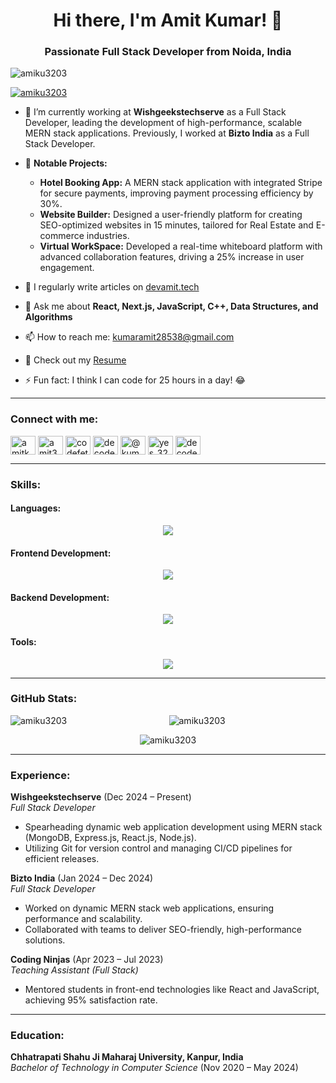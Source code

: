  

<h1 align="center">Hi there, I'm Amit Kumar! 👋</h1>
<h3 align="center">Passionate Full Stack Developer from Noida, India</h3>

<p align="left">
  <img src="https://komarev.com/ghpvc/?username=amiku3203&label=Profile%20views&color=0e75b6&style=flat" alt="amiku3203" />
</p>

<p align="left">
  <a href="https://github.com/ryo-ma/github-profile-trophy">
    <img src="https://github-profile-trophy.vercel.app/?username=amiku3203" alt="amiku3203" />
  </a>
</p>

- 🔭 I’m currently working at **Wishgeekstechserve** as a Full Stack Developer, leading the development of high-performance, scalable MERN stack applications. Previously, I worked at **Bizto India** as a Full Stack Developer.
- 🌟 **Notable Projects:**
  - **Hotel Booking App:** A MERN stack application with integrated Stripe for secure payments, improving payment processing efficiency by 30%.
  - **Website Builder:** Designed a user-friendly platform for creating SEO-optimized websites in 15 minutes, tailored for Real Estate and E-commerce industries.
  - **Virtual WorkSpace:** Developed a real-time whiteboard platform with advanced collaboration features, driving a 25% increase in user engagement.
- 📝 I regularly write articles on [devamit.tech](https://devamit.tech/)

- 💬 Ask me about **React, Next.js, JavaScript, C++, Data Structures, and Algorithms**

- 📫 How to reach me: [kumaramit28538@gmail.com](mailto:kumaramit28538@gmail.com)

- 📄 Check out my [Resume](https://drive.google.com/file/d/1kv-DO1DVUe0AdQEBVgw7J6oR22F91ztE/view)

- ⚡ Fun fact: I think I can code for 25 hours in a day! 😂

---

<h3 align="left">Connect with me:</h3>
<p align="left">
  <a href="https://twitter.com/amitkum64319061" target="blank"><img align="center" src="https://raw.githubusercontent.com/rahuldkjain/github-profile-readme-generator/master/src/images/icons/Social/twitter.svg" alt="amitkum64319061" height="30" width="40" /></a>
  <a href="https://linkedin.com/in/amit3203" target="blank"><img align="center" src="https://raw.githubusercontent.com/rahuldkjain/github-profile-readme-generator/master/src/images/icons/Social/linked-in-alt.svg" alt="amit3203" height="30" width="40" /></a>
  <a href="https://www.youtube.com/c/codefetch" target="blank"><img align="center" src="https://raw.githubusercontent.com/rahuldkjain/github-profile-readme-generator/master/src/images/icons/Social/youtube.svg" alt="codefetch" height="30" width="40" /></a>
  <a href="https://www.codechef.com/users/decoder_3203" target="blank"><img align="center" src="https://cdn.jsdelivr.net/npm/simple-icons@3.1.0/icons/codechef.svg" alt="decoder_3203" height="30" width="40" /></a>
  <a href="https://www.hackerrank.com/@kumaramit28538" target="blank"><img align="center" src="https://raw.githubusercontent.com/rahuldkjain/github-profile-readme-generator/master/src/images/icons/Social/hackerrank.svg" alt="@kumaramit28538" height="30" width="40" /></a>
  <a href="https://www.leetcode.com/yes_3203" target="blank"><img align="center" src="https://raw.githubusercontent.com/rahuldkjain/github-profile-readme-generator/master/src/images/icons/Social/leet-code.svg" alt="yes_3203" height="30" width="40" /></a>
  <a href="https://auth.geeksforgeeks.org/user/decoder_3203/profile" target="blank"><img align="center" src="https://raw.githubusercontent.com/rahuldkjain/github-profile-readme-generator/master/src/images/icons/Social/geeks-for-geeks.svg" alt="decoder_3203" height="30" width="40" /></a>
</p>

---

<h3 align="left">Skills:</h3>
<h4 align="left">Languages:</h4>
<p align="center">
  <a href="https://skillicons.dev">
    <img src="https://skillicons.dev/icons?i=c,cpp,java,javascript,typescript,html,css,sass" />
  </a>
</p>

<h4 align="left">Frontend Development:</h4>
<p align="center">
  <a href="https://skillicons.dev">
    <img src="https://skillicons.dev/icons?i=react,redux,nextjs,tailwind,bootstrap" />
  </a>
</p>

<h4 align="left">Backend Development:</h4>
<p align="center">
  <a href="https://skillicons.dev">
    <img src="https://skillicons.dev/icons?i=nodejs,express,mongodb,mysql,firebase" />
  </a>
</p>

<h4 align="left">Tools:</h4>
<p align="center">
  <a href="https://skillicons.dev">
    <img src="https://skillicons.dev/icons?i=git,vscode,postman" />
  </a>
</p>

---
 <h3 align="left">GitHub Stats:</h3> <p align="center"> <img align="left" src="https://github-readme-stats.vercel.app/api/top-langs?username=amiku3203&show_icons=true&locale=en&layout=compact" alt="amiku3203" /> </p> <p align="center"> <img align="center" src="https://github-readme-stats.vercel.app/api?username=amiku3203&show_icons=true&locale=en" alt="amiku3203" /> </p> <p align="center"> <img align="center" src="https://github-readme-streak-stats.herokuapp.com/?user=amiku3203&" alt="amiku3203" /> </p>

---

### Experience:

**Wishgeekstechserve** (Dec 2024 – Present)  
*Full Stack Developer*  
- Spearheading dynamic web application development using MERN stack (MongoDB, Express.js, React.js, Node.js).
- Utilizing Git for version control and managing CI/CD pipelines for efficient releases.

**Bizto India** (Jan 2024 – Dec 2024)  
*Full Stack Developer*  
- Worked on dynamic MERN stack web applications, ensuring performance and scalability.
- Collaborated with teams to deliver SEO-friendly, high-performance solutions.

**Coding Ninjas** (Apr 2023 – Jul 2023)  
*Teaching Assistant (Full Stack)*  
- Mentored students in front-end technologies like React and JavaScript, achieving 95% satisfaction rate.

---

### Education:

**Chhatrapati Shahu Ji Maharaj University, Kanpur, India**  
*Bachelor of Technology in Computer Science* (Nov 2020 – May 2024)

 
